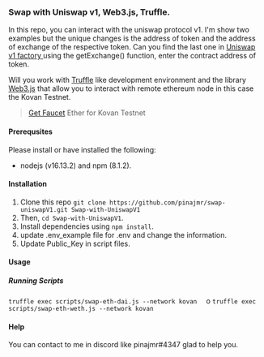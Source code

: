 ### Swap with Uniswap v1, Web3.js, Truffle.

In this repo, you can interact with the uniswap protocol v1.
I'm show two examples  but the unique changes is the address of token and the address of exchange of the respective token. Can you find the last one in [Uniswap v1 factory ](https://kovan.etherscan.io/address/0xD3E51Ef092B2845f10401a0159B2B96e8B6c3D30#readContract)
 using the getExchange() function, enter the contract address of token.

Will you work with [Truffle](https://trufflesuite.com/) like development environment and the library  [Web3.js](https://web3js.readthedocs.io/en/v1.7.1/) that allow you to interact with remote ethereum node in this case the Kovan Testnet.

 > [Get Faucet](https://faucets.chain.link/) Ether for Kovan Testnet

#### Prerequsites
Please install or have installed the following:
* nodejs (v16.13.2) and npm (8.1.2).

#### Installation

1. Clone this repo
`git clone https://github.com/pinajmr/swap-uniswapV1.git Swap-with-UniswapV1`
2. Then, 
`cd Swap-with-UniswapV1`.
3. Install dependencies using 
`npm install`.
4. update .env_example file for .env and change the information.
5. Update Public_Key in script files.

#### Usage
##### Running Scripts
`truffle exec scripts/swap-eth-dai.js --network kovan  `
o 
`truffle exec scripts/swap-eth-weth.js --network kovan  `

#### Help
You can contact to me in discord like pinajmr#4347 glad to help you.